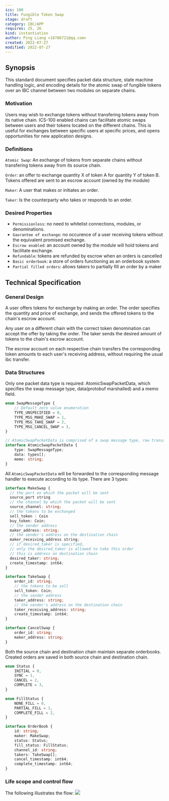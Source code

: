 ```yaml
---
ics: 100
title: Fungible Token Swap
stage: draft
category: IBC/APP
requires: 25, 26
kind: instantiation
author: Ping Liang <18786721@qq.com>
created: 2022-07-27
modified: 2022-07-27
---
```


## Synopsis

This standard document specifies packet data structure, state machine handling logic, and encoding details for the atomic swap of fungible tokens over an IBC channel between two modules on separate chains.

### Motivation

Users may wish to exchange tokens without transfering tokens away from its native chain. ICS-100 enabled chains can facilitate atomic swaps between users and their tokens located on the different chains. This is useful for exchanges between specific users at specific prices, and opens opportunities for new application designs.

### Definitions

`Atomic Swap`: An exchange of tokens from separate chains without transfering tokens away from its source chain.

`Order`: an offer to exchange quantity X of token A for quantity Y of token B. Tokens offered are sent to an escrow account (owned by the module)

`Maker`: A user that makes or initiates an order.

`Taker`: Is the counterparty who takes or responds to an order.

### Desired Properties

- `Permissionless`: no need to whitelist connections, modules, or denominations.
- `Gaurantee of exchange`: no occurence of a user receiving tokens without the equivalent promised exchange.
- `Escrow enabled`: an account owned by the module will hold tokens and facilitate exchange.
- `Refundable`: tokens are refunded by escrow when an orders is cancelled
- `Basic orderbook`: a store of orders functioning as an orderbook system
- `Partial filled orders`: allows takers to partially fill an order by a maker

## Technical Specification

### General Design

A user offers tokens for exchange by making an order. The order specifies the quantity and price of exchange, and sends the offered tokens to the chain's escrow account.

Any user on a different chain with the correct token denomination can accept the offer by taking the order. The taker sends the desired amount of tokens to the chain's escrow account.

The escrow account on each respective chain transfers the corresponding token amounts to each user's receiving address, without requiring the usual ibc transfer.

### Data Structures

Only one packet data type is required: AtomicSwapPacketData, which specifies the swap message type, data(protobuf marshalled) and a memo field.

```typescript
enum SwapMessageType {
	// Default zero value enumeration
	TYPE_UNSPECIFIED = 0,
	TYPE_MSG_MAKE_SWAP = 1,
	TYPE_MSG_TAKE_SWAP = 2,
	TYPE_MSG_CANCEL_SWAP = 3,
}

// AtomicSwapPacketData is comprised of a swap message type, raw transaction and optional memo field.
interface AtomicSwapPacketData {
	type: SwapMessageType;
	data: types[];
	memo: string;
}
```

All `AtomicSwapPacketData` will be forwarded to the corresponding message handler to execute according to its type. There are 3 types:

```typescript
interface MakeSwap {
  // the port on which the packet will be sent
  source_port string
  // the channel by which the packet will be sent
  source_channel: string;
  // the tokens to be exchanged
  sell_token : Coin
  buy_token: Coin;
  // the sender address
  maker_address: string;
  // the sender's address on the destination chain
  maker_receiving_address string;
  // if desired_taker is specified,
  // only the desired_taker is allowed to take this order
  // this is address on destination chain
  desired_taker: string;
  create_timestamp: int64;
}
```

```typescript
interface TakeSwap {
	order_id: string;
	// the tokens to be sell
	sell_token: Coin;
	// the sender address
	taker_address: string;
	// the sender's address on the destination chain
	taker_receiving_address: string;
	create_timestamp: int64;
}
```

```typescript
interface CancelSwap {
	order_id: string;
	maker_address: string;
}
```

Both the source chain and destination chain maintain separate orderbooks. Created orders are saved in both source chain and destination chain.

```typescript
enum Status {
	INITIAL = 0,
	SYNC = 1,
	CANCEL = 2,
	COMPLETE = 3,
}

enum FillStatus {
	NONE_FILL = 0,
	PARTIAL_FILL = 1,
	COMPLETE_FILL = 2,
}

interface OrderBook {
	id: string;
	maker: MakeSwap;
	status: Status;
	fill_status: FillStatus;
	channel_id: string;
	takers: TakeSwap[];
	cancel_timestamp: int64;
	complete_timestamp: int64;
}
```

### Life scope and control flow

The following illustrates the flow:
<img src="./ibcswap.png"/>
